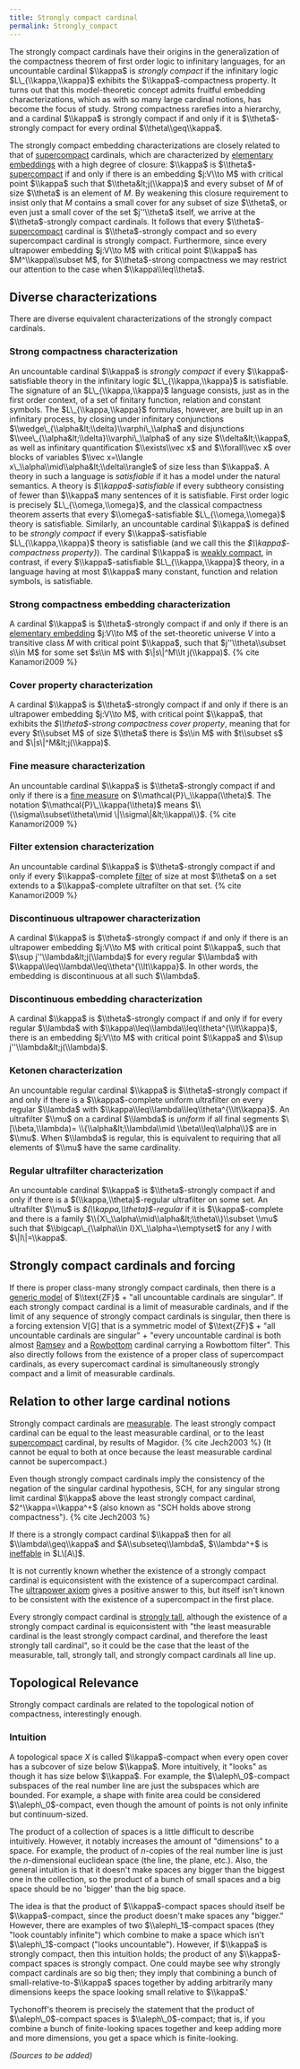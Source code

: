```yaml
---
title: Strongly compact cardinal
permalink: Strongly_compact
---
```


The strongly compact cardinals have their origins in the generalization
of the compactness theorem of first order logic to infinitary languages,
for an uncountable cardinal $\\kappa$ is *strongly compact* if the
infinitary logic $L\_{\\kappa,\\kappa}$ exhibits the
$\\kappa$-compactness property. It turns out that this model-theoretic
concept admits fruitful embedding characterizations, which as with so
many large cardinal notions, has become the focus of study. Strong
compactness rarefies into a hierarchy, and a cardinal $\\kappa$ is
strongly compact if and only if it is $\\theta$-strongly compact for
every ordinal $\\theta\\geq\\kappa$.

The strongly compact embedding characterizations are closely related to
that of
[supercompact](Supercompact "Supercompact")
cardinals, which are characterized by [elementary
embeddings](Elementary_embedding "Elementary embedding")
with a high degree of closure: $\\kappa$ is
$\\theta$-[supercompact](Supercompact "Supercompact")
if and only if there is an embedding $j:V\\to M$ with critical point
$\\kappa$ such that $\\theta&lt;j(\\kappa)$ and every subset of $M$ of
size $\\theta$ is an element of $M$. By weakening this closure
requirement to insist only that $M$ contains a small cover for any
subset of size $\\theta$, or even just a small cover of the set
$j''\\theta$ itself, we arrive at the $\\theta$-strongly compact
cardinals. It follows that every
$\\theta$-[supercompact](Supercompact "Supercompact")
cardinal is $\\theta$-strongly compact and so every supercompact
cardinal is strongly compact. Furthermore, since every ultrapower
embedding $j:V\\to M$ with critical point $\\kappa$ has
$M^\\kappa\\subset M$, for $\\theta$-strong compactness we may restrict
our attention to the case when $\\kappa\\leq\\theta$.

## Diverse characterizations

There are diverse equivalent characterizations of the strongly compact
cardinals.

### Strong compactness characterization

An uncountable cardinal $\\kappa$ is *strongly compact* if every
$\\kappa$-satisfiable theory in the infinitary logic
$L\_{\\kappa,\\kappa}$ is satisfiable. The signature of an
$L\_{\\kappa,\\kappa}$ language consists, just as in the first order
context, of a set of finitary function, relation and constant symbols.
The $L\_{\\kappa,\\kappa}$ formulas, however, are built up in an
infinitary process, by closing under infinitary conjunctions
$\\wedge\_{\\alpha&lt;\\delta}\\varphi\_\\alpha$ and disjunctions
$\\vee\_{\\alpha&lt;\\delta}\\varphi\_\\alpha$ of any size
$\\delta&lt;\\kappa$, as well as infinitary quantification
$\\exists\\vec x$ and $\\forall\\vec x$ over blocks of variables $\\vec
x=\\langle x\_\\alpha\\mid\\alpha&lt;\\delta\\rangle$ of size less than
$\\kappa$. A theory in such a language is *satisfiable* if it has a
model under the natural semantics. A theory is *$\\kappa$-satisfiable*
if every subtheory consisting of fewer than $\\kappa$ many sentences of
it is satisfiable. First order logic is precisely
$L\_{\\omega,\\omega}$, and the classical compactness theorem asserts
that every $\\omega$-satisfiable $L\_{\\omega,\\omega}$ theory is
satisfiable. Similarly, an uncountable cardinal $\\kappa$ is defined to
be *strongly compact* if every $\\kappa$-satisfiable
$L\_{\\kappa,\\kappa}$ theory is satisfiable (and we call this the
*$\\kappa$-compactness property}*). The cardinal $\\kappa$ is [weakly
compact](Weakly_compact "Weakly compact"),
in contrast, if every $\\kappa$-satisfiable $L\_{\\kappa,\\kappa}$
theory, in a language having at most $\\kappa$ many constant, function
and relation symbols, is satisfiable.

### Strong compactness embedding characterization

A cardinal $\\kappa$ is $\\theta$-strongly compact if and only if there
is an [elementary
embedding](Elementary_embedding "Elementary embedding")
$j:V\\to M$ of the set-theoretic universe $V$ into a transitive class
$M$ with critical point $\\kappa$, such that $j''\\theta\\subset s\\in
M$ for some set $s\\in M$ with $\|s\|^M\\lt j(\\kappa)$.
{% cite Kanamori2009 %}

### Cover property characterization

A cardinal $\\kappa$ is $\\theta$-strongly compact if and only if there
is an ultrapower embedding $j:V\\to M$, with critical point $\\kappa$,
that exhibits the *$\\theta$-strong compactness cover property*, meaning
that for every $t\\subset M$ of size $\\theta$ there is $s\\in M$ with
$t\\subset s$ and $\|s\|^M&lt;j(\\kappa)$.

### Fine measure characterization

An uncountable cardinal $\\kappa$ is $\\theta$-strongly compact if and
only if there is a [fine
measure](Filter "Filter")
on $\\mathcal{P}\_\\kappa(\\theta)$. The notation
$\\mathcal{P}\_\\kappa(\\theta)$ means $\\{\\sigma\\subset\\theta\\mid
\|\\sigma\|&lt;\\kappa\\}$. {% cite Kanamori2009 %}

### Filter extension characterization

An uncountable cardinal $\\kappa$ is $\\theta$-strongly compact if and
only if every $\\kappa$-complete
[filter](Filter "Filter")
of size at most $\\theta$ on a set extends to a $\\kappa$-complete
ultrafilter on that set. {% cite Kanamori2009 %}

### Discontinuous ultrapower characterization

A cardinal $\\kappa$ is $\\theta$-strongly compact if and only if there
is an ultrapower embedding $j:V\\to M$ with critical point $\\kappa$,
such that $\\sup j''\\lambda&lt;j(\\lambda)$ for every regular
$\\lambda$ with $\\kappa\\leq\\lambda\\leq\\theta^{\\lt\\kappa}$. In
other words, the embedding is discontinuous at all such $\\lambda$.

### Discontinuous embedding characterization

A cardinal $\\kappa$ is $\\theta$-strongly compact if and only if for
every regular $\\lambda$ with
$\\kappa\\leq\\lambda\\leq\\theta^{\\lt\\kappa}$, there is an embedding
$j:V\\to M$ with critical point $\\kappa$ and $\\sup
j''\\lambda&lt;j(\\lambda)$.

### Ketonen characterization

An uncountable regular cardinal $\\kappa$ is $\\theta$-strongly compact
if and only if there is a $\\kappa$-complete uniform ultrafilter on
every regular $\\lambda$ with
$\\kappa\\leq\\lambda\\leq\\theta^{\\lt\\kappa}$. An ultrafilter $\\mu$
on a cardinal $\\lambda$ is *uniform* if all final segments
$\[\\beta,\\lambda)= \\{\\alpha&lt;\\lambda\\mid \\beta\\leq\\alpha\\}$
are in $\\mu$. When $\\lambda$ is regular, this is equivalent to
requiring that all elements of $\\mu$ have the same cardinality.

### Regular ultrafilter characterization

An uncountable cardinal $\\kappa$ is $\\theta$-strongly compact if and
only if there is a $(\\kappa,\\theta)$-regular ultrafilter on some set.
An ultrafilter $\\mu$ is *$(\\kappa,\\theta)$-regular* if it is
$\\kappa$-complete and there is a family
$\\{X\_\\alpha\\mid\\alpha&lt;\\theta\\}\\subset \\mu$ such that
$\\bigcap\_{\\alpha\\in I}X\_\\alpha=\\emptyset$ for any $I$ with
$\|I\|=\\kappa$.

## Strongly compact cardinals and forcing

If there is proper class-many strongly compact cardinals, then there is
a [generic
model](Forcing "Forcing")
of $\\text{ZF}$ + "all uncountable cardinals are singular". If each
strongly compact cardinal is a limit of measurable cardinals, and if the
limit of any sequence of strongly compact cardinals is singular, then
there is a forcing extension V\[G\] that is a symmetric model of
$\\text{ZF}$ + "all uncountable cardinals are singular" + "every
uncountable cardinal is both almost
[Ramsey](Ramsey "Ramsey")
and a
[Rowbottom](Rowbottom "Rowbottom")
cardinal carrying a Rowbottom filter". This also directly follows from
the existence of a proper class of supercompact cardinals, as every
supercomact cardinal is simultaneously strongly compact and a limit of
measurable cardinals.

## Relation to other large cardinal notions

Strongly compact cardinals are
[measurable](Measurable "Measurable").
The least strongly compact cardinal can be equal to the least measurable
cardinal, or to the least
[supercompact](Supercompact "Supercompact")
cardinal, by results of Magidor. {% cite Jech2003 %} (It
cannot be equal to both at once because the least measurable cardinal
cannot be supercompact.)

Even though strongly compact cardinals imply the consistency of the
negation of the singular cardinal hypothesis, SCH, for any singular
strong limit cardinal $\\kappa$ above the least strongly compact
cardinal, $2^\\kappa=\\kappa^+$ (also known as "SCH holds above strong
compactness"). {% cite Jech2003 %}

If there is a strongly compact cardinal $\\kappa$ then for all
$\\lambda\\geq\\kappa$ and $A\\subseteq\\lambda$, $\\lambda^+$ is
[ineffable](Ineffable "Ineffable")
in $L\[A\]$.

It is not currently known whether the existence of a strongly compact
cardinal is equiconsistent with the existence of a supercompact
cardinal. The
<a href="Ultrapower_axiom" class="mw-redirect" title="Ultrapower axiom">ultrapower axiom</a>
gives a positive answer to this, but itself isn't known to be consistent
with the existence of a supercompact in the first place.

Every strongly compact cardinal is
<a href="Strongly_tall" class="mw-redirect" title="Strongly tall">strongly tall</a>,
although the existence of a strongly compact cardinal is equiconsistent
with "the least measurable cardinal is the least strongly compact
cardinal, and therefore the least strongly tall cardinal", so it could
be the case that the least of the measurable, tall, strongly tall, and
strongly compact cardinals all line up.

## Topological Relevance

Strongly compact cardinals are related to the topological notion of
compactness, interestingly enough.

### Intuition

A topological space $X$ is called $\\kappa$-compact when every open
cover has a subcover of size below $\\kappa$. More intuitively, it
"looks" as though it has size below $\\kappa$. For example, the
$\\aleph\_0$-compact subspaces of the real number line are just the
subspaces which are bounded. For example, a shape with finite area could
be considered $\\aleph\_0$-compact, even though the amount of points is
not only infinite but continuum-sized.

The product of a collection of spaces is a little difficult to describe
intuitively. However, it notably increases the amount of "dimensions" to
a space. For example, the product of $n$-copies of the real number line
is just the $n$-dimensional euclidean space (the line, the plane, etc.).
Also, the general intuition is that it doesn't make spaces any bigger
than the biggest one in the collection, so the product of a bunch of
small spaces and a big space should be no 'bigger' than the big space.

The idea is that the product of $\\kappa$-compact spaces should itself
be $\\kappa$-compact, since the product doesn't make spaces any
"bigger." However, there are examples of two $\\aleph\_1$-compact spaces
(they "look countably infinite") which combine to make a space which
isn't $\\aleph\_1$-compact ("looks uncountable"). However, if $\\kappa$
is strongly compact, then this intuition holds; the product of any
$\\kappa$-compact spaces is strongly compact. One could maybe see why
strongly compact cardinals are so big then; they imply that combining a
bunch of small-relative-to-$\\kappa$ spaces together by adding
arbitrarily many dimensions keeps the space looking small relative to
$\\kappa$.'

Tychonoff's theorem is precisely the statement that the product of
$\\aleph\_0$-compact spaces is $\\aleph\_0$-compact; that is, if you
combine a bunch of finite-looking spaces together and keep adding more
and more dimensions, you get a space which is finite-looking.

*(Sources to be added)*
